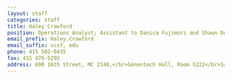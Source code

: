 ```yaml
---
layout: staff
categories: staff
title: Haley Crawford
position: Operations Analyst; Assistant to Danica Fujimori and Shawn Douglas
email_prefix: Haley.Crawford
email_suffix: ucsf, edu
phone: 415 502-0435
fax: 415 476-5292
address: 600 16th Street, MC 2140,</br>Genentech Hall, Room S222</br>San Francisco, CA 94158-2140</br>
---
```


